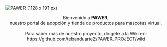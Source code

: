 ![PAWER (1128 x 191 px)](https://github.com/user-attachments/assets/b1a6f404-2567-4776-a2d5-9d89cbee4598)

<div align="center">Bienvenido a <strong>PAWER</strong>, <br>
  nuestro portal de adopción y tienda de productos para mascotas virtual.<br><br>
  Para saber más de nuestro proyecto, dirígete a la Wiki en: https://github.com/tebanduarte2/PAWER_PROJECT/wiki

</div>

